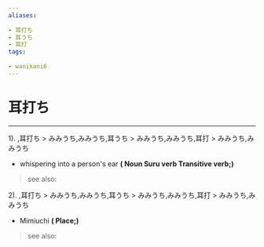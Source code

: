 ```yaml
---
aliases:
    
- 耳打ち
- 耳うち
- 耳打
tags:
    
- wanikani6
---
```


# 耳打ち
---
1).
,耳打ち > みみうち,みみうち,耳うち > みみうち,みみうち,耳打 > みみうち,みみうち

- whispering into a person's ear
**( Noun Suru verb Transitive verb;)**
> see also: 
            
2).
,耳打ち > みみうち,みみうち,耳うち > みみうち,みみうち,耳打 > みみうち,みみうち

- Mimiuchi
**( Place;)**
> see also: 
            